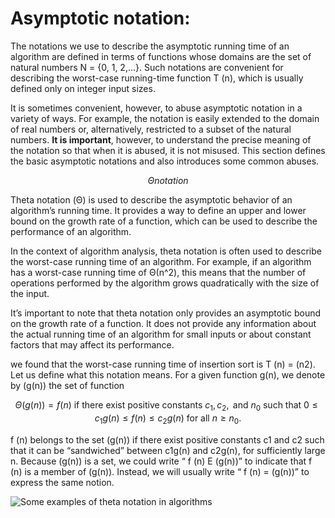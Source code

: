 # Asymptotic notation:

The notations we use to describe the asymptotic running time of an algorithm
are defined in terms of functions whose domains are the set of natural numbers
N = {0, 1, 2,...}. Such notations are convenient for describing the worst-case
running-time function T (n), which is usually defined only on integer input sizes.


It is sometimes convenient, however, to abuse asymptotic notation in a variety of ways. For example, the notation is easily extended to the domain of real numbers
or, alternatively, restricted to a subset of the natural numbers. **It is important**, however, to understand the precise meaning of the notation so that when it is abused, it
is not misused. This section defines the basic asymptotic notations and also introduces some common abuses.

$$
\Theta notation
$$

Theta notation (Θ) is used to describe the asymptotic behavior of an algorithm’s running time. It provides a way to define an upper and lower bound on the growth rate of a function, which can be used to describe the performance of an algorithm.


In the context of algorithm analysis, theta notation is often used to describe the worst-case running time of an algorithm. For example, if an algorithm has a worst-case running time of Θ(n^2), this means that the number of operations performed by the algorithm grows quadratically with the size of the input.


It’s important to note that theta notation only provides an asymptotic bound on the growth rate of a function. It does not provide any information about the actual running time of an algorithm for small inputs or about constant factors that may affect its performance.




 we found that the worst-case running time of insertion sort is
T (n) = (n2). Let us define what this notation means. For a given function g(n),
we denote by (g(n)) the set of function

$$
\Theta(g(n)) = f(n) \text{ if there exist positive constants } c_1, c_2, \text{ and } n_0 \text{ such that } 0 \leq c_1g(n) \leq f(n) \leq c_2g(n) \text{ for all } n \geq n_0.
$$



f (n) belongs to the set (g(n)) if there exist positive constants c1
and c2 such that it can be “sandwiched” between c1g(n) and c2g(n), for sufficiently large n. Because (g(n)) is a set, we could write “ f (n) E (g(n))”
to indicate that f (n) is a member of (g(n)). Instead, we will usually write
“ f (n) = (g(n))” to express the same notion.



![Some examples of theta notation in algorithms]([image.png](https://encrypted-tbn0.gstatic.com/images?q=tbn:ANd9GcT5GQYq1BpjrXDhmD18JXQSoku7AJpqGAxvOgJJX5dtQgr3p8_5))



